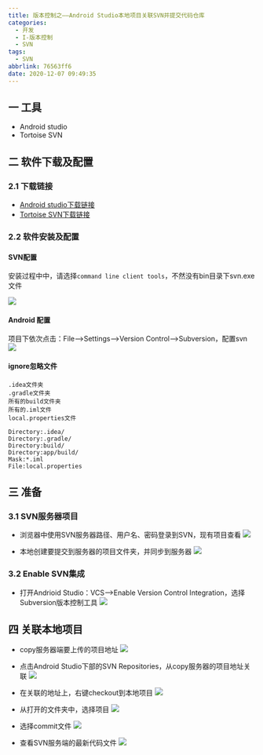 ```yaml
---
title: 版本控制之——Android Studio本地项目关联SVN并提交代码仓库
categories:
  - 开发
  - I-版本控制
  - SVN
tags:
  - SVN
abbrlink: 76563ff6
date: 2020-12-07 09:49:35
---
```

## 一 工具

* Android studio
* Tortoise SVN

<!--more-->

## 二 软件下载及配置
### 2.1 下载链接

* [Android studio下载链接][21]
* [Tortoise SVN下载链接][22]
### 2.2 软件安装及配置

#### SVN配置

安装过程中中，请选择`command line client tools`，不然没有bin目录下svn.exe文件

![][1]

#### Android 配置

项目下依次点击：File——>Settings——>Version Control——>Subversion，配置svn
![][2]

#### ignore忽略文件

```
.idea文件夹
.gradle文件夹
所有的build文件夹
所有的.iml文件
local.properties文件

Directory:.idea/
Directory:.gradle/
Directory:build/
Directory:app/build/
Mask:*.iml
File:local.properties
```

## 三 准备

### 3.1 SVN服务器项目

* 浏览器中使用SVN服务器路径、用户名、密码登录到SVN，现有项目查看
	![][3]
	
* 本地创建要提交到服务器的项目文件夹，并同步到服务器
  ![][4]
### 3.2 Enable SVN集成

* 打开Andrioid Studio：VCS——>Enable Version Control Integration，选择Subversion版本控制工具
  ![][5]

## 四 关联本地项目

* copy服务器端要上传的项目地址
  ![][6]

* 点击Android Studio下部的SVN Repositories，从copy服务器的项目地址关联
  ![][7]
  
* 在关联的地址上，右键checkout到本地项目
  ![][8]
  
* 从打开的文件夹中，选择项目
  ![][9]

* 选择commit文件
	![][10]

* 查看SVN服务端的最新代码文件
  ![][11]




[1]:https://cdn.jsdelivr.net/gh/PGzxc/CDN@master/blog-version-control/svn-command-line-install.png
[2]:https://cdn.jsdelivr.net/gh/PGzxc/CDN@master/blog-version-control/svn-android-studio-absolute-path.png
[3]:https://cdn.jsdelivr.net/gh/PGzxc/CDN@master/blog-version-control/svn-service-project-view.png
[4]:https://cdn.jsdelivr.net/gh/PGzxc/CDN@master/blog-version-control/svn-local-folder-create.png
[5]:https://cdn.jsdelivr.net/gh/PGzxc/CDN@master/blog-version-control/svn-vcs-subversion-choice.png
[6]:https://cdn.jsdelivr.net/gh/PGzxc/CDN@master/blog-version-control/svn-service-project-copy.png
[7]:https://cdn.jsdelivr.net/gh/PGzxc/CDN@master/blog-version-control/svn-android-studio-location-repository-relate.png
[8]:https://cdn.jsdelivr.net/gh/PGzxc/CDN@master/blog-version-control/svn-android-studio-checkout.png
[9]:https://cdn.jsdelivr.net/gh/PGzxc/CDN@master/blog-version-control/svn-checkout-destination.png
[10]:https://cdn.jsdelivr.net/gh/PGzxc/CDN@master/blog-version-control/svn-commit-choice.png
[11]:https://cdn.jsdelivr.net/gh/PGzxc/CDN@master/blog-version-control/svn-finish.png

[21]:https://developer.android.google.cn/studio
[22]:https://tortoisesvn.net/